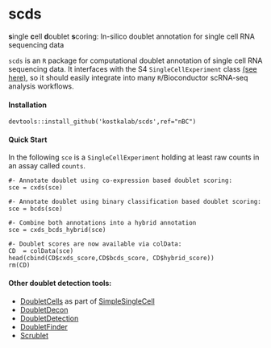 # scds

**s**ingle **c**ell **d**oublet **s**coring: In-silico doublet annotation for single cell RNA sequencing data

```scds``` is an ```R``` package for computational doublet annotation of single cell RNA sequencing data. It interfaces with the S4 ```SingleCellExperiment``` class [(see here)](https://doi.org/doi:10.18129/B9.bioc.SingleCellExperiment), so it should easily integrate into many ```R```/Bioconductor scRNA-seq analysis workflows. 

#### Installation

```
devtools::install_github('kostkalab/scds',ref="nBC")
```

#### Quick Start

In the following ```sce``` is a ```SingleCellExperiment``` holding at least raw counts in an assay called ```counts```.

```
#- Annotate doublet using co-expression based doublet scoring:
sce = cxds(sce)

#- Annotate doublet using binary classification based doublet scoring:
sce = bcds(sce)

#- Combine both annotations into a hybrid annotation
sce = cxds_bcds_hybrid(sce)

#- Doublet scores are now available via colData:
CD  = colData(sce)
head(cbind(CD$cxds_score,CD$bcds_score, CD$hybrid_score))
rm(CD)

```

#### Other doublet detection tools:
* [DoubletCells](https://bioconductor.org/packages/release/workflows/vignettes/simpleSingleCell/inst/doc/work-6-doublet.html) as part of [SimpleSingleCell](https://bioconductor.org/packages/release/workflows/html/simpleSingleCell.html)
* [DoubletDecon](https://github.com/EDePasquale/DoubletDecon)  
* [DoubletDetection](https://github.com/JonathanShor/DoubletDetection)
* [DoubletFinder](https://github.com/chris-mcginnis-ucsf/DoubletFinder)
* [Scrublet](https://github.com/AllonKleinLab/scrublet)



